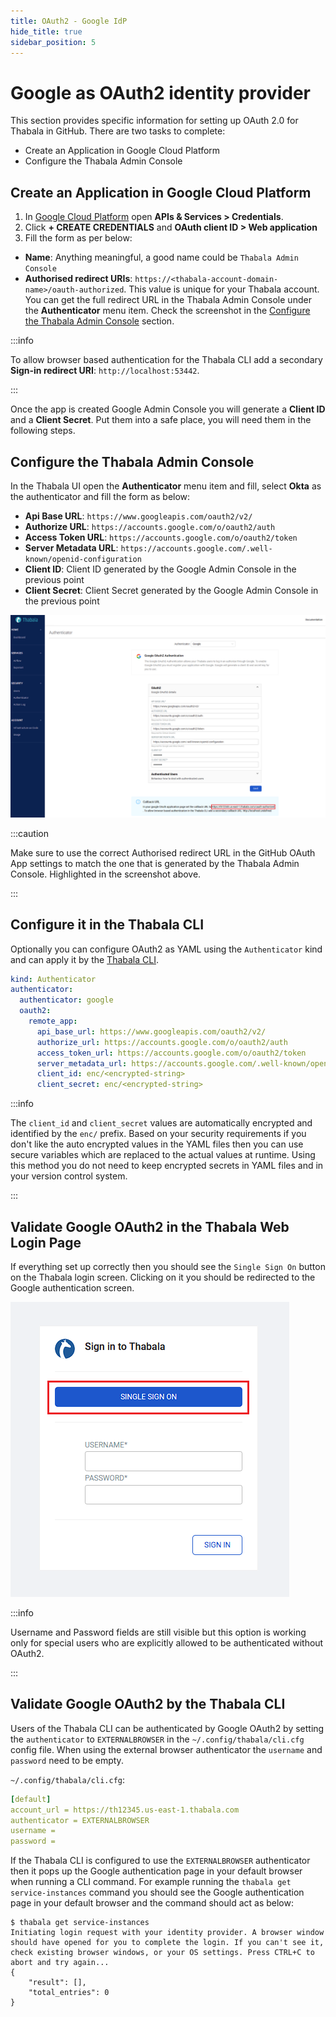 ```yaml
---
title: OAuth2 - Google IdP
hide_title: true
sidebar_position: 5
---
```

# Google as OAuth2 identity provider

This section provides specific information for setting up OAuth 2.0 for Thabala in GitHub. There are two tasks to complete:

* Create an Application in Google Cloud Platform
* Configure the Thabala Admin Console

## Create an Application in Google Cloud Platform

1. In [Google Cloud Platform](https://console.cloud.google.com) open **APIs & Services > Credentials**.
2. Click **+ CREATE CREDENTIALS** and **OAuth client ID > Web application**
3. Fill the form as per below:
* **Name**: Anything meaningful, a good name could be `Thabala Admin Console`
* **Authorised redirect URIs**: `https://<thabala-account-domain-name>/oauth-authorized`. This value is unique for your Thabala account.
You can get the full redirect URL in the Thabala Admin Console under the **Authenticator** menu item.
Check the screenshot in the [Configure the Thabala Admin Console](#configure-the-thabala-admin-console) section.

:::info

To allow browser based authentication for the Thabala CLI add a secondary **Sign-in redirect URI**: `http://localhost:53442`.

:::

Once the app is created Google Admin Console you will generate a **Client ID** and a **Client Secret**. Put them into a safe place, you will need them in the following steps.

## Configure the Thabala Admin Console

In the Thabala UI open the **Authenticator** menu item and fill, select **Okta** as the authenticator and fill
the form as below:

* **Api Base URL**: `https://www.googleapis.com/oauth2/v2/`
* **Authorize URL**: `https://accounts.google.com/o/oauth2/auth`
* **Access Token URL**: `https://accounts.google.com/o/oauth2/token`
* **Server Metadata URL**: `https://accounts.google.com/.well-known/openid-configuration`
* **Client ID**: Client ID generated by the Google Admin Console in the previous point
* **Client Secret**: Client Secret generated by the Google Admin Console in the previous point

![Example banner](./assets/authenticator-google.png)

:::caution

Make sure to use the correct Authorised redirect URL in the GitHub OAuth App settings to match the
one that is generated by the Thabala Admin Console. Highlighted in the screenshot above.

:::

## Configure it in the Thabala CLI

Optionally you can configure OAuth2 as YAML using the `Authenticator` kind and can apply it by the [Thabala CLI](/thabala-cli).

```yaml
kind: Authenticator
authenticator:
  authenticator: google
  oauth2:
    remote_app:
      api_base_url: https://www.googleapis.com/oauth2/v2/
      authorize_url: https://accounts.google.com/o/oauth2/auth
      access_token_url: https://accounts.google.com/o/oauth2/token
      server_metadata_url: https://accounts.google.com/.well-known/openid-configuration
      client_id: enc/<encrypted-string>
      client_secret: enc/<encrypted-string>
```

:::info

The `client_id` and `client_secret` values are automatically encrypted and identified by the `enc/` prefix.
Based on your security requirements if you don't like the auto encrypted values in the YAML files then you
can use secure variables which are replaced to the actual values at runtime. Using this method
you do not need to keep encrypted secrets in YAML files and in your version control system.

:::

## Validate Google OAuth2 in the Thabala Web Login Page

If everything set up correctly then you should see the `Single Sign On` button on the Thabala login screen.
Clicking on it you should be redirected to the Google authentication screen.

<div style={{textAlign: 'center'}}>

![Example banner](./assets/authenticator-sso-login.png)

</div>

:::info

Username and Password fields are still visible but this option is working only for special users who are
explicitly allowed to be authenticated without OAuth2.

:::

## Validate Google OAuth2 by the Thabala CLI

Users of the Thabala CLI can be authenticated by Google OAuth2 by setting the `authenticator` to `EXTERNALBROWSER` in the
`~/.config/thabala/cli.cfg` config file. When using the external browser authenticator the `username` and `password`
need to be empty.

`~/.config/thabala/cli.cfg`:
```yaml
[default]
account_url = https://th12345.us-east-1.thabala.com
authenticator = EXTERNALBROWSER
username =
password =
```

If the Thabala CLI is configured to use the `EXTERNALBROWSER` authenticator then it pops up the Google
authentication page in your default browser when running a CLI command.
For example running the `thabala get service-instances` command you should see the Google authentication page
in your default browser and the command should act as below:

```commandline
$ thabala get service-instances
Initiating login request with your identity provider. A browser window should have opened for you to complete the login. If you can't see it, check existing browser windows, or your OS settings. Press CTRL+C to abort and try again...
{
    "result": [],
    "total_entries": 0
}
```
